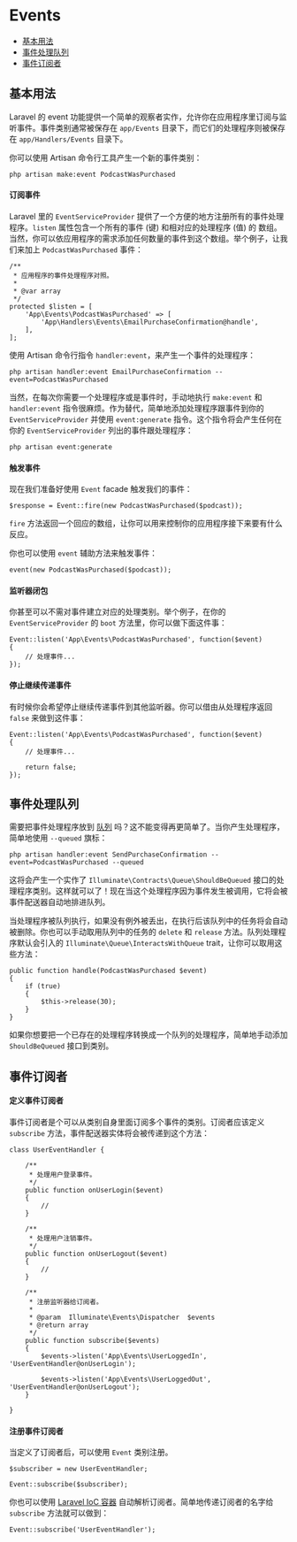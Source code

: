 # Events

- [基本用法](#basic-usage)
- [事件处理队列](#queued-event-handlers)
- [事件订阅者](#event-subscribers)

<a name="basic-usage"></a>
## 基本用法

Laravel 的 event 功能提供一个简单的观察者实作，允许你在应用程序里订阅与监听事件。事件类别通常被保存在 `app/Events` 目录下，而它们的处理程序则被保存在 `app/Handlers/Events` 目录下。

你可以使用 Artisan 命令行工具产生一个新的事件类别：

	php artisan make:event PodcastWasPurchased

#### 订阅事件

Laravel 里的 `EventServiceProvider` 提供了一个方便的地方注册所有的事件处理程序。`listen` 属性包含一个所有的事件 (键) 和相对应的处理程序 (值) 的 数组。当然，你可以依应用程序的需求添加任何数量的事件到这个数组。举个例子，让我们来加上 `PodcastWasPurchased` 事件：

	/**
	 * 应用程序的事件处理程序对照。
	 *
	 * @var array
	 */
	protected $listen = [
		'App\Events\PodcastWasPurchased' => [
			'App\Handlers\Events\EmailPurchaseConfirmation@handle',
		],
	];

使用 Artisan 命令行指令 `handler:event`，来产生一个事件的处理程序：

	php artisan handler:event EmailPurchaseConfirmation --event=PodcastWasPurchased

当然，在每次你需要一个处理程序或是事件时，手动地执行 `make:event` 和 `handler:event` 指令很麻烦。作为替代，简单地添加处理程序跟事件到你的 `EventServiceProvider` 并使用 `event:generate` 指令。这个指令将会产生任何在你的 `EventServiceProvider` 列出的事件跟处理程序：

	php artisan event:generate

#### 触发事件

现在我们准备好使用 `Event` facade 触发我们的事件：

	$response = Event::fire(new PodcastWasPurchased($podcast));

`fire` 方法返回一个回应的数组，让你可以用来控制你的应用程序接下来要有什么反应。

你也可以使用 `event` 辅助方法来触发事件：

	event(new PodcastWasPurchased($podcast));

#### 监听器闭包

你甚至可以不需对事件建立对应的处理类别。举个例子，在你的 `EventServiceProvider` 的 `boot` 方法里，你可以做下面这件事：

	Event::listen('App\Events\PodcastWasPurchased', function($event)
	{
		// 处理事件...
	});

#### 停止继续传递事件

有时候你会希望停止继续传递事件到其他监听器。你可以借由从处理程序返回 `false` 来做到这件事：

	Event::listen('App\Events\PodcastWasPurchased', function($event)
	{
		// 处理事件...

		return false;
	});

<a name="queued-event-handlers"></a>
## 事件处理队列

需要把事件处理程序放到 [队列](/docs/5.0/queues) 吗？这不能变得再更简单了。当你产生处理程序，简单地使用 `--queued` 旗标：

	php artisan handler:event SendPurchaseConfirmation --event=PodcastWasPurchased --queued

这将会产生一个实作了 `Illuminate\Contracts\Queue\ShouldBeQueued` 接口的处理程序类别。这样就可以了！现在当这个处理程序因为事件发生被调用，它将会被事件配送器自动地排进队列。

当处理程序被队列执行，如果没有例外被丢出，在执行后该队列中的任务将会自动被删除。你也可以手动取用队列中的任务的 `delete` 和 `release` 方法。队列处理程序默认会引入的 `Illuminate\Queue\InteractsWithQueue` trait，让你可以取用这些方法：

	public function handle(PodcastWasPurchased $event)
	{
		if (true)
		{
			$this->release(30);
		}
	}

如果你想要把一个已存在的处理程序转换成一个队列的处理程序，简单地手动添加 `ShouldBeQueued` 接口到类别。

<a name="event-subscribers"></a>
## 事件订阅者

#### 定义事件订阅者

事件订阅者是个可以从类别自身里面订阅多个事件的类别。订阅者应该定义 `subscribe` 方法，事件配送器实体将会被传递到这个方法：

	class UserEventHandler {

		/**
		 * 处理用户登录事件。
		 */
		public function onUserLogin($event)
		{
			//
		}

		/**
		 * 处理用户注销事件。
		 */
		public function onUserLogout($event)
		{
			//
		}

		/**
		 * 注册监听器给订阅者。
		 *
		 * @param  Illuminate\Events\Dispatcher  $events
		 * @return array
		 */
		public function subscribe($events)
		{
			$events->listen('App\Events\UserLoggedIn', 'UserEventHandler@onUserLogin');

			$events->listen('App\Events\UserLoggedOut', 'UserEventHandler@onUserLogout');
		}

	}

#### 注册事件订阅者

当定义了订阅者后，可以使用 `Event` 类别注册。

	$subscriber = new UserEventHandler;

	Event::subscribe($subscriber);

你也可以使用 [Laravel IoC 容器](/docs/5.0/container) 自动解析订阅者。简单地传递订阅者的名字给 `subscribe` 方法就可以做到：

	Event::subscribe('UserEventHandler');

